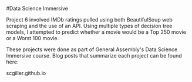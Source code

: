 #Data Science Immersive

Project 6 involved IMDb ratings pulled using both BeautifulSoup web scraping and the
use of an API. Using multiple types of decision tree models, I attempted to predict
whether a movie would be a Top 250 movie or a Worst 100 movie.

These projects were done as part of General Assembly's Data Science Immersive
course. Blog posts that summarize each project can be found here:

scgiller.github.io
